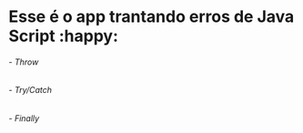 # Esse é o app trantando erros de Java Script :happy:
###### - Throw
###### - Try/Catch
###### - Finally
